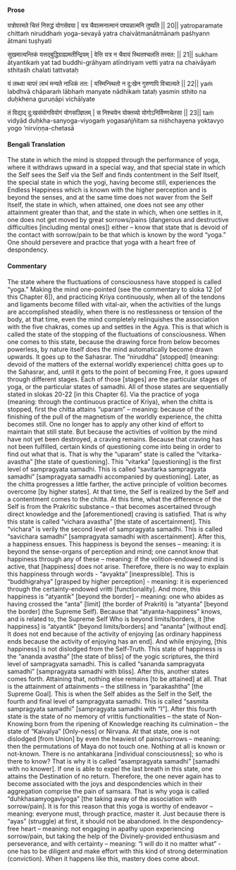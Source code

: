 #### Prose 

यत्रोपरमते चित्तं निरुद्धं योगसेवया |
यत्र चैवात्मनात्मानं पश्यन्नात्मनि तुष्यति || 20||
yatroparamate chittaṁ niruddhaṁ yoga-sevayā
yatra chaivātmanātmānaṁ paśhyann ātmani tuṣhyati

सुखमात्यन्तिकं यत्तद्बुद्धिग्राह्यमतीन्द्रियम् |
वेत्ति यत्र न चैवायं स्थितश्चलति तत्त्वत: || 21||
sukham ātyantikaṁ yat tad buddhi-grāhyam atīndriyam
vetti yatra na chaivāyaṁ sthitaśh chalati tattvataḥ

यं लब्ध्वा चापरं लाभं मन्यते नाधिकं तत: |
यस्मिन्स्थितो न दु:खेन गुरुणापि विचाल्यते || 22||
yaṁ labdhvā chāparaṁ lābhaṁ manyate nādhikaṁ tataḥ
yasmin sthito na duḥkhena guruṇāpi vichālyate

तं विद्याद् दु:खसंयोगवियोगं योगसञ्ज्ञितम् |
स निश्चयेन योक्तव्यो योगोऽनिर्विण्णचेतसा || 23||
taṁ vidyād duḥkha-sanyoga-viyogaṁ yogasaṅjñitam
sa niśhchayena yoktavyo yogo ’nirviṇṇa-chetasā

 #### Bengali Translation 

The state in which the mind is stopped through the performance of yoga, where it withdraws upward in a special way, and that special state in which the Self sees the Self via the Self and finds contentment in the Self Itself, the special state in which the yogi, having become still, experiences the Endless Happiness which is known with the higher perception and is beyond the senses, and at the same time does not waver from the Self Itself, the state in which, when attained, one does not see any other attainment greater than that, and the state in which, when one settles in it, one does not get moved by great sorrows/pains (dangerous and destructive difficulties [including mental ones]) either – know that state that is devoid of the contact with sorrow/pain to be that which is known by the word “yoga.” One should persevere and practice that yoga with a heart free of despondency.

 #### Commentary 

The state where the fluctuations of consciousness have stopped is called “yoga.” Making the mind one-pointed (see the commentary to sloka 12 [of this Chapter 6]), and practicing Kriya continuously, when all of the tendons and ligaments become filled with vital-air, when the activities of the lungs are accomplished steadily, when there is no restlessness or tension of the body, at that time, even the mind completely relinquishes the association with the five chakras, comes up and settles in the Agya. This is that which is called the state of the stopping of the fluctuations of consciousness. When one comes to this state, because the drawing force from below becomes powerless, by nature itself does the mind automatically become drawn upwards. It goes up to the Sahasrar. The “niruddha” [stopped] (meaning: devoid of the matters of the external worldly experience) chitta goes up to the Sahasrar, and, until it gets to the point of becoming Free, it goes upward through different stages. Each of those [stages] are the particular stages of yoga, or the particular states of samadhi. All of those states are sequentially stated in slokas 20-22 [in this Chapter 6]. Via the practice of yoga (meaning: through the continuous practice of Kriya), when the chitta is stopped, first the chitta attains “uparam” – meaning: because of the finishing of the pull of the magnetism of the worldly experience, the chitta becomes still. One no longer has to apply any other kind of effort to maintain that still state. But because the activities of volition by the mind have not yet been destroyed, a craving remains. Because that craving has not been fulfilled, certain kinds of questioning come into being in order to find out what that is. That is why the “uparam” state is called the “vitarka-avastha” [the state of questioning]. This “vitarka” [questioning] is the first level of sampragyata samadhi. This is called “savitarka sampragyata samadhi” [sampragyata samadhi accompanied by questioning]. Later, as the chitta progresses a little farther, the active principle of volition becomes overcome [by higher states]. At that time, the Self is realized by the Self and a contentment comes to the chitta. At this time, what the difference of the Self is from the Prakritic substance – that becomes ascertained through direct knowledge and the [aforementioned] craving is satisfied. That is why this state is called “vichara avastha” [the state of ascertainment]. This “vichara” is verily the second level of sampragyata samadhi. This is called “savichara samadhi” [sampragyata samadhi with ascertainment]. After this, a happiness ensues. This happiness is beyond the senses – meaning: it is beyond the sense-organs of perception and mind; one cannot know that happiness through any of these – meaning: if the volition-endowed mind is active, that [happiness] does not arise. Therefore, there is no way to explain this happiness through words - “avyakta” [inexpressible]. This is “buddhigrahya” [grasped by higher perception] - meaning: it is experienced through the certainty-endowed vritti [functionality]. And more, this happiness is “atyantik” [beyond the border] – meaning: one who abides as having crossed the “anta” [limit] (the border of Prakriti) is “atyanta” [beyond the border] (the Supreme Self). Because that “atyanta-happiness” knows, and is related to, the  Supreme Self Who is beyond limits/borders, it [the happiness] is “atyantik” [beyond limits/borders] and “ananta” [without end]. It does not end because of the activity of enjoying [as ordinary happiness ends because the activity of enjoying has an end]. And while enjoying, [this happiness] is not dislodged from the Self-Truth. This state of happiness is the “ananda avastha” [the state of bliss] of the yogic scriptures, the third level of sampragyata samadhi. This is called “sananda sampragyata samadhi” [sampragyata samadhi with bliss]. After this, another states comes forth. Attaining that, nothing else remains [to be attained] at all. That is the attainment of attainments – the stillness in “parakashtha” [the Supreme Goal]. This is when the Self abides as the Self in the Self, the fourth and final level of sampragyata samadhi. This is called “sasmita sampragyata samadhi” [sampragyata samadhi with “I”]. After this fourth state is the state of no memory of vrittis functionalities – the state of Non-Knowing born from the ripening of Knowledge reaching its culmination – the state of “Kaivalya” [Only-ness] or Nirvana. At that state, one is not dislodged [from Union] by even the heaviest of pains/sorrows – meaning: then the permutations of Maya do not touch one. Nothing at all is known or not-known. There is no antahkarana [individual consciousness]; so who is there to know? That is why it is called “asampragyata samadhi” [samadhi with no knower]. If one is able to expel the last breath in this state, one attains the Destination of no return. Therefore, the one never again has to become associated with the joys and despondencies which in their aggregation comprise the pain of samsara. That is why yoga is called “duhkhasamyogaviyoga” [the taking away of the association with sorrow/pain]. It is for this reason that this yoga is worthy of endeavor – meaning: everyone must, through practice, master it. Just because there is “ayas” (struggle) at first, it should not be abandoned. In the despondency-free heart – meaning: not engaging in apathy upon experiencing sorrow/pain, but taking the help of the Divinely-provided enthusiasm and perseverance, and with certainty – meaning: “I will do it no matter what” - one has to be diligent and make effort with this kind of strong determination (conviction). When it happens like this, mastery does come about. 